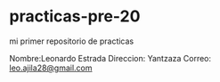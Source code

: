 # practicas-pre-20
mi primer repositorio de practicas

Nombre:Leonardo Estrada
<h>Direccion: Yantzaza<h>
Correo: leo.ajila28@gmail.com
